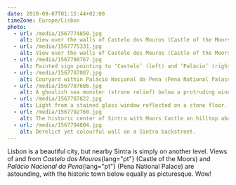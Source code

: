 ```yaml
---
date: 2019-09-07T01:15:44+02:00
timeZone: Europe/Lisbon
photo:
  - url: /media/1567774850.jpg
    alt: View over the walls of Castelo dos Mouros (Castle of the Moors).
  - url: /media/1567775331.jpg
    alt: View over the walls of Castelo dos Mouros (Castle of the Moors).
  - url: /media/1567780767.jpg
    alt: Painted sign pointing to ‘Castelo’ (left) and ‘Palácio’ (right).
  - url: /media/1567787087.jpg
    alt: Couryard within Palácio Nacional da Pena (Pena National Palace)
  - url: /media/1567787686.jpg
    alt: A ghoulish sea monster (strone relief) below a protruding window.
  - url: /media/1567787822.jpg
    alt: Light from a stained glass window reflected on a stone floor.
  - url: /media/1567792760.jpg
    alt: The historic center of Sintra with Moors Castle on hilltop above.
  - url: /media/1567794804.jpg
    alt: Derelict yet colourful wall on a Sintra backstreet.
---
```

Lisbon is a beautiful city, but nearby Sintra is simply on another level. Views of and from *Castelo dos Mouros*{lang="pt"} (Castle of the Moors) and *Palácio Nacional da Pena*{lang="pt"} (Pena National Palace) are astounding, with the historic town below equally as picturesque. Wow!
